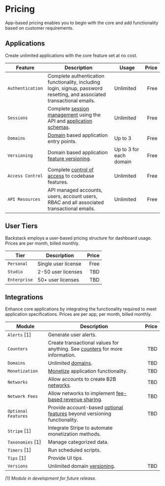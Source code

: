 # Pricing

App-based pricing enables you to begin with the core and add functionality based on customer requirements.

## Applications


Create unlimited applications with the core feature set at no cost. 

| Feature| Description | Usage | Price |
| ------ | ----------- | ----- | ----: |
| `Authentication` | Complete authentication functionality, including login, signup, password resetting, and associated transactional emails. | Unlimited | Free |
| `Sessions` | Complete [session management](/session-management) using the API and [application schemas](/app-schemas). | Unlimited | Free |
| `Domains` | [Domain](/domains) based application entry points. | Up to 3 | Free |
| `Versioning` | Domain based application [feature versioning](/versions). | Up to 3 for each domain | Free |
| `Access Control` | Complete [control of access](/access-control) to codebase features. | Unlimited | Free |
| `API Resources` | API managed accounts, users, account users, RBAC and all associated transactional emails. | Unlimited | Free |



## User Tiers

Backstack employs a user-based pricing structure for dashboard usage. Prices are per month, billed monthly.

| Tier | Description | Price |
| ---- | ----------- | ----: |
| `Personal` | Single user license | Free |
| `Studio` | 2-50 user licenses | TBD |
| `Enterprise` | 50+ user licenses | TBD |


## Integrations

Enhance core applications by integrating the functionality required to meet application specifications. Prices are per app, per month, billed monthly.

| Module | Description | Price |
| ------ | ----------- | ----: |
| `Alerts` [1] | Generate user alerts. | |
| `Counters` | Create transactional values for anything. See [counters](/counters) for more information. | TBD |
| `Domains` | Unlimited [domains](/domains). | TBD |
| `Monetization` | [Monetize](/monetization) application functionality. | TBD |
| `Networks` | Allow accounts to create B2B [networks](/docs/networks). | TBD |
| `Network Fees` | Allow networks to implement [fee-based revenue sharing](/account-networking). | TBD |
| `Optional Features` | Provide account-based [optional features](/optional-features) beyond versioning functionality. | TBD |
| `Stripe` [1] | Integrate Stripe to automate monetization methods. | |
| `Taxonomies` [1] | Manage categorized data. | |
| `Timers` [1] | Run scheduled scripts. | |
| `Tips` [1] | Provide UI tips. | |
| `Versions` | Unlimited domain [versioning](/versions). | TBD |


_[1] Module in development for future release._